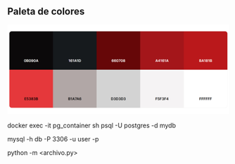 ## Paleta de colores
![Paleta de colores como referencia a la imagen visual de cada apartado grafico de la pagina](https://github.com/Desarrollo-Telar/Sistema-de-Financiamiento-ElTelar/blob/master/Backend/project/static/img/corls/image.png)

docker exec -it pg_container sh
psql -U postgres -d mydb

mysql -h db -P 3306 -u user -p

python -m <archivo.py>